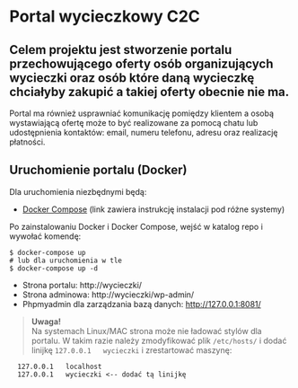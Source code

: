 # Portal wycieczkowy C2C


## Celem projektu jest stworzenie portalu przechowującego oferty osób organizujących wycieczki oraz osób które daną wycieczkę chciałyby zakupić a takiej oferty obecnie nie ma.
Portal ma również usprawniać komunikację pomiędzy klientem a osobą wystawiającą ofertę może to być realizowane za pomocą chatu lub udostępnienia kontaktów: email, numeru telefonu, adresu oraz realizację płatności.

## Uruchomienie portalu (Docker)

Dla uruchomienia niezbędnymi będą:

* [Docker Compose](https://docs.docker.com/compose/install/#install-compose) (link zawiera instrukcję instalacji pod różne systemy)

Po zainstalowaniu Docker i Docker Compose, wejść w katalog repo i wywołać komendę:

```shell
$ docker-compose up
# lub dla uruchomienia w tle 
$ docker-compose up -d
```

* Strona portalu: http://wycieczki/
* Strona adminowa: http://wycieczki/wp-admin/
* Phpmyadmin dla zarządzania bazą danych: http://127.0.0.1:8081/

> **Uwaga!** <br>
Na systemach Linux/MAC strona może nie ładować stylów dla portalu. W takim razie należy zmodyfikować plik `/etc/hosts/` i dodać linijkę `127.0.0.1   wycieczki` i zrestartować maszynę:
```
  127.0.0.1   localhost
  127.0.0.1   wycieczki <-- dodać tą linijkę
```

